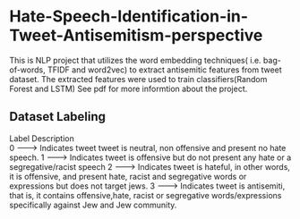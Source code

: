# Hate-Speech-Identification-in-Tweet-Antisemitism-perspective
This is NLP project that utilizes the word embedding techniques( i.e. bag-of-words, TFIDF and word2vec) to extract antisemitic features from tweet dataset.
The extracted features were used to train classifiers(Random Forest and LSTM)
See pdf for more informtion about the project.

Dataset Labeling
----------------

Label       Description  
0     --->  Indicates tweet tweet is neutral, non offensive and present no hate speech.
1     --->  Indicates tweet is offensive but do not present any hate or a segregative/racist speech
2			---> Indicates tweet is hateful, in other words, it is offensive, and present hate, racist and segregative words or expressions but does not target jews.
3   ---> Indicates tweet is antisemiti, that is, it contains offensive,hate, racist or segregative words/expressions specifically against Jew and Jew community.
